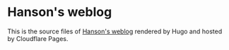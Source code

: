 # Hanson's weblog

This is the source files of [Hanson's weblog](https://blog.pythoner.work) rendered by Hugo and hosted by Cloudflare Pages.
